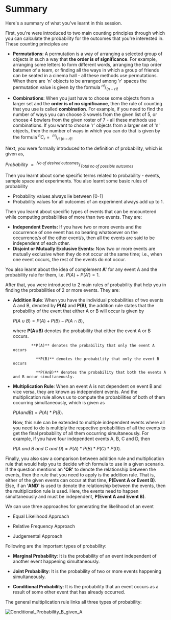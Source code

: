 # Summary

Here's a summary of what you've learnt in this session.

First, you're were introduced to two main counting principles through which you can calculate the probability for the outcomes that you're interested in. These counting principles are

- **Permutations**: A permutation is a way of arranging a selected group of objects in such a way that **the order is of significance**. For example, arranging some letters to form different words, arranging the top order batsmen of a team, or finding all the ways in which a group of friends can be seated in a cinema hall - all these methods use permutations. When there are 'n' objects to be arranged among 'r' spaces the permutation value is  given by the formula $^{n!}/_{(n−r)!}$

- **Combinations**: When you just have to choose some objects from a larger set and the **order is of no significance**, then the rule of counting that you use is called **combination**. For example, if you need to find the number of ways you can choose 3 vowels from the given list of 5, or choose 4 bowlers from the given roster of 7 - all these methods use combinations. If you want to choose 'r' objects from a larger set of 'n' objects, then the number of ways in which you can do that is given by the formula $^nC_r =\ ^{n!}/_{r!\ (n−r)!}$

Next, you were formally introduced to the definition of probability, which is given as,

$Probability\ =\ ^{No\ of\ desired\ outcomes}/_{Total\ no\ of\ possible\ outcomes}$

Then you learnt about some specific terms related to probability - events, sample space and experiments. You also learnt some basic rules of probability

- Probability values always lie between [0-1]
- Probability values for all outcomes of an experiment always add up to 1.

Then you learnt about specific types of events that can be encountered while computing probabilities of more than two events. They are:

- **Independent Events:** If you have two or more events and the occurrence of one event has no bearing whatsoever on the occurrence/s of the other event/s, then all the events are said to be independent of each other.
- **Disjoint or Mutually Exclusive Events:** Now two or more events are mutually exclusive when they do not occur at the same time; i.e., when one event occurs, the rest of the events do not occur.

You also learnt about the idea of complement **A'** for any event A and the probability rule for them, i.e. $P(A) + P(A') =1$.

After that, you were introduced to 2 main rules of probability that help you in finding the probabilities of 2 or more events. They are:

- **Addition Rule**:  When you have the individual probabilities of two events A and B, denoted by **P(A)** and **P(B)**, the addition rule states that the probability of the event that either A or B will occur is given by
  
  $P(A∪B) = P(A) + P(B) - P(A∩B)$,
  
  where **P(A∪B)** denotes the probability that either the event A or B occurs.
  
              **P(A)** denotes the probability that only the event A occurs
  
                **P(B)** denotes the probability that only the event B occurs
  
                **P(A∩B)** denotes the probability that both the events A and B occur simultaneously.

- **Multiplication Rule**: When an event A is not dependent on event B and vice versa, they are known as independent events. And the multiplication rule allows us to compute the probabilities of both of them occurring simultaneously, which is given as
  
  $P(A and B) = P(A)*P(B)$.
  
  Now, this rule can be extended to multiple independent events where all you need to do is multiply the respective probabilities of all the events to get the final probability of all them occurring simultaneously. For example, if you have four independent events A, B, C and D, then
  
  $P(A\ and\ B\ and\ C\ and\ D) = P(A)*P(B)*P(C)*P(D)$.

Finally, you also saw a comparison between addition rule and multiplication rule that would help you to decide which formula to use in a given scenario. If the question mentions an **'OR'** to denote the relationship between the events, then the rule that you need to apply is the addition rule. That is, either of the given events can occur at that time, **P(Event A or Event B)**. Else, if an **'AND'** is used to denote the relationship between the events, then the multiplication rule is used. Here, the events need to happen simultaneously and must be independent, **P(Event A and Event B)**.

We can use three approaches for generating the likelihood of an event

- Equal Likelihood Approach

- Relative Frequency Approach

- Judgemental Approach

Following are the important types of probability:

- **Marginal Probability**: It is the probability of an event independent of another event happening simultaneously.

- **Joint Probability**: It is the probability of two or more events happening simultaneously.

- **Conditional Probability**: It is the probability that an event occurs as a result of some other event that has already occurred.

The general multiplication rule links all three types of probability:

![Conditional_Probability_B_given_A](https://i.ibb.co/wQgsWph/Conditional-Probability-B-given-A.png)
